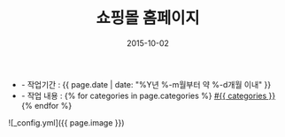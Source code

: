 ﻿---
layout: post
title: "쇼핑몰 홈페이지"
date: 2015-10-02
categories:
  - ShoppingMall
  - Design
  - FrontEnd
  - Html,Css
  - MakeShop
  - MobileWeb
image: https://kjuhee0712.github.io/images/pages/20151002_sr_shop.jpg
image-sm: https://kjuhee0712.github.io/images/thumbs/20151002_sr_shop.jpg
---

<ul class="inform">
	<li class="preview__date" itemprop="datePublished" datetime="{{ page.date | date_to_xmlschema }}">- 작업기간 : {{ page.date | date: "%Y년 %-m월부터 약 %-d개월 이내" }}</li>
	<li class="preview__catetory" itemprop="catetory">- 작업 내용 :
		{% for categories in page.categories %}
           <a href="/category/{{ categories }}/">#{{ categories }}</a>     
      	{% endfor %}</li>
</ul>

![_config.yml]({{ page.image }})


